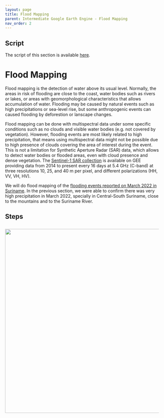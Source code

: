 ```yaml
---
layout: page
title: Flood Mapping
parent: Intermediate Google Earth Engine - Flood Mapping
nav_order: 2
---
```


## Script
The script of this section is available [here]().

# Flood Mapping

Flood mapping is the detection of water above its usual level. Normally, the areas in risk of flooding are close to the coast, water bodies such as rivers or lakes, or areas with geomorphological characteristics that allows accumulation of water. Flooding may be caused by natural events such as high precipitations or sea-level rise, but some anthropogenic events can caused flooding by deforestion or lanscape changes. 

Flood mapping can be done with multispectral data under some specific conditions such as no clouds and visible water bodies (e.g. not covered by vegetation).
However, flooding events are most likely related to high precipitation, that means using multispectral data might not be possible due to high presence of clouds covering the area of interest during the event. This is not a limitation for Synthetic Aperture Radar (SAR) data, which allows to detect water bodies or flooded areas, even with cloud presence and dense vegetation. The [Sentinel-1 SAR collection](https://developers.google.com/earth-engine/datasets/catalog/COPERNICUS_S1_GRD) is available on GEE providing data from 2014 to present every 16 days at 5.4 GHz (C-band) at three resolutions 10, 25, and 40 m per pixel, and different polarizations (HH, VV, VH, HV). 

We will do flood mapping of the [flooding events reported on March 2022 in Suriname](https://en.wikipedia.org/wiki/2022_Suriname_floods). In the previous section, we were able to confirm there was very high precipitation in March 2022, specially in Central-South Suriname, close to the mountains and to the Suriname River.

## Steps


<p align="center">
<img src="../images/flood/file.jpeg" vspace="10" width="600">
</p>
